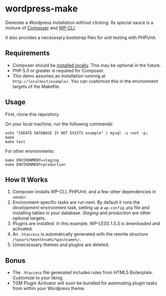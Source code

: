 # wordpress-make

Generate a Wordpress installation without clicking. Its special sauce is a mixture of [Composer](http://getcomposer.org) and [WP-CLI](http://wp-cli.org).

It also provides a necesssary bootstrap files for unit testing with PHPUnit.

## Requirements

* Composer should be [installed locally](http://getcomposer.org/doc/00-intro.md#system-requirements). This may be optional in the future.
* PHP 5.3 or greater is required for Composer. 
* This demo assumes an installation running at `http://localhost/example/`. You can customize this in the environment targets of the Makefile.

## Usage

First, clone this repository.

On your local machine, run the following commands:

	echo "CREATE DATABASE IF NOT EXISTS example" | mysql -u root -p; 
	make
	make test

For other environments:

	make ENVIRONMENT=staging
	make ENVIRONMENT=production

## How It Works

1. Composer installs WP-CLI, PHPUnit, and a few other dependencies in `vendor`.
2. Environment-specific tasks are run next. By default it runs the *development* environment task, setting up a `wp-config.php` file and installing tables in your database. *Staging* and *production* are other optional targets.
3. Plugins are installed. In this example, WP-LESS 1.5.3 is downloaded and activated.
4. An `.htaccess` is automatically generated with the rewrite structure `/%year%/%monthnum%/%postname%/`.
5. Unnecesssary themes and plugins are deleted.
  
## Bonus

* The `.htaccess` file generated includes rules from HTML5 Boilerplate. Customize to your liking.
* TGM Plugin Activator will soon be bundled for automating plugin tasks from within your Wordpress theme.
